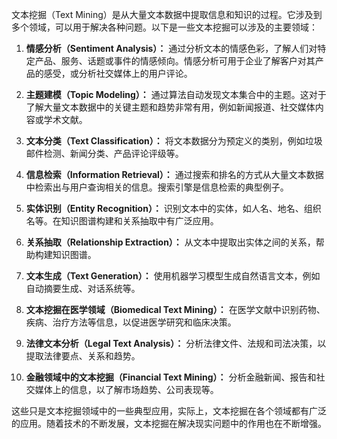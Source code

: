 文本挖掘（Text Mining）是从大量文本数据中提取信息和知识的过程。它涉及到多个领域，可以用于解决各种问题。以下是一些文本挖掘可以涉及的主要领域：

1. **情感分析（Sentiment Analysis）：** 通过分析文本的情感色彩，了解人们对特定产品、服务、话题或事件的情感倾向。情感分析可用于企业了解客户对其产品的感受，或分析社交媒体上的用户评论。

2. **主题建模（Topic Modeling）：** 通过算法自动发现文本集合中的主题。这对于了解大量文本数据中的关键主题和趋势非常有用，例如新闻报道、社交媒体内容或学术文献。

3. **文本分类（Text Classification）：** 将文本数据分为预定义的类别，例如垃圾邮件检测、新闻分类、产品评论评级等。

4. **信息检索（Information Retrieval）：** 通过搜索和排名的方式从大量文本数据中检索出与用户查询相关的信息。搜索引擎是信息检索的典型例子。

5. **实体识别（Entity Recognition）：** 识别文本中的实体，如人名、地名、组织名等。在知识图谱构建和关系抽取中有广泛应用。

6. **关系抽取（Relationship Extraction）：** 从文本中提取出实体之间的关系，帮助构建知识图谱。

7. **文本生成（Text Generation）：** 使用机器学习模型生成自然语言文本，例如自动摘要生成、对话系统等。

8. **文本挖掘在医学领域（Biomedical Text Mining）：** 在医学文献中识别药物、疾病、治疗方法等信息，以促进医学研究和临床决策。

9. **法律文本分析（Legal Text Analysis）：** 分析法律文件、法规和司法决策，以提取法律要点、关系和趋势。

10. **金融领域中的文本挖掘（Financial Text Mining）：** 分析金融新闻、报告和社交媒体上的信息，以了解市场趋势、公司表现等。

这些只是文本挖掘领域中的一些典型应用，实际上，文本挖掘在各个领域都有广泛的应用。随着技术的不断发展，文本挖掘在解决现实问题中的作用也在不断增强。